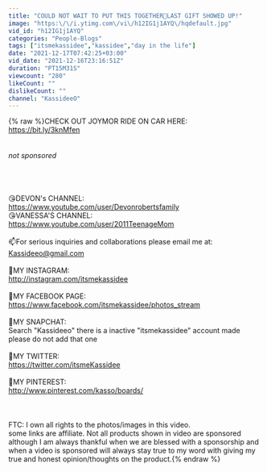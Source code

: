 ```yaml
---
title: "COULD NOT WAIT TO PUT THIS TOGETHER🎄LAST GIFT SHOWED UP!"
image: "https:\/\/i.ytimg.com\/vi\/h12IG1j1AYQ\/hqdefault.jpg"
vid_id: "h12IG1j1AYQ"
categories: "People-Blogs"
tags: ["itsmekassidee","kassidee","day in the life"]
date: "2021-12-17T07:42:25+03:00"
vid_date: "2021-12-16T23:16:51Z"
duration: "PT15M31S"
viewcount: "280"
likeCount: ""
dislikeCount: ""
channel: "KassideeO"
---
```

{% raw %}CHECK OUT JOYMOR RIDE ON CAR HERE: <br /><a rel="nofollow" target="blank" href="https://bit.ly/3knMfen">https://bit.ly/3knMfen</a><br /><br /><br />*not sponsored* <br /><br /><br /><br /><br />😘DEVON's CHANNEL:<br /><a rel="nofollow" target="blank" href="https://www.youtube.com/user/Devonrobertsfamily">https://www.youtube.com/user/Devonrobertsfamily</a><br />😘VANESSA'S CHANNEL:<br /><a rel="nofollow" target="blank" href="https://www.youtube.com/user/2011TeenageMom">https://www.youtube.com/user/2011TeenageMom</a><br /><br />📫For serious inquiries and collaborations please email me at:<br />Kassideeo@gmail.com<br /><br />🔹MY INSTAGRAM:<br /><a rel="nofollow" target="blank" href="http://instagram.com/itsmekassidee">http://instagram.com/itsmekassidee</a><br /><br />🔹MY FACEBOOK PAGE:<br /><a rel="nofollow" target="blank" href="https://www.facebook.com/itsmekassidee/photos_stream">https://www.facebook.com/itsmekassidee/photos_stream</a><br /><br />🔹MY SNAPCHAT:<br />Search &quot;Kassideeo&quot; there is a inactive &quot;itsmekassidee&quot; account made please do not add that one <br /><br />🔹MY TWITTER:<br /><a rel="nofollow" target="blank" href="https://twitter.com/itsmeKassidee">https://twitter.com/itsmeKassidee</a><br /><br />🔹MY PINTEREST:<br /><a rel="nofollow" target="blank" href="http://www.pinterest.com/kasso/boards/">http://www.pinterest.com/kasso/boards/</a><br /><br /><br /><br />FTC: I own all rights to the photos/images in this video. <br />some links are affiliate. Not all products shown in video are sponsored although I am always thankful when we are blessed with a sponsorship and when a video is sponsored will always stay true to my word with giving my true and honest opinion/thoughts on the product.{% endraw %}
